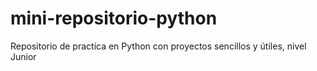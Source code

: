 # mini-repositorio-python
Repositorio de practica en Python con proyectos sencillos y útiles, nivel Junior

